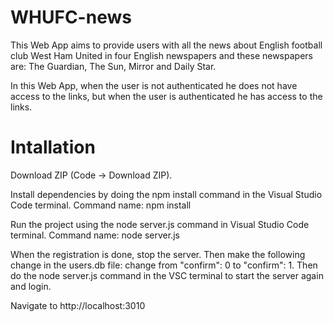 # WHUFC-news

This Web App aims to provide users with all the news about English football club West Ham United in four English newspapers and these newspapers are: The Guardian, The Sun, Mirror and Daily Star.

In this Web App, when the user is not authenticated he does not have access to the links, but when the user is authenticated he has access to the links.

# Intallation

Download ZIP (Code -> Download ZIP).

Install dependencies by doing the npm install command in the Visual Studio Code terminal. Command name: npm install

Run the project using the node server.js command in Visual Studio Code terminal. Command name: node server.js

When the registration is done, stop the server.
Then make the following change in the users.db file: change from "confirm": 0 to "confirm": 1.
Then do the node server.js command in the VSC terminal to start the server again and login.

Navigate to http://localhost:3010

